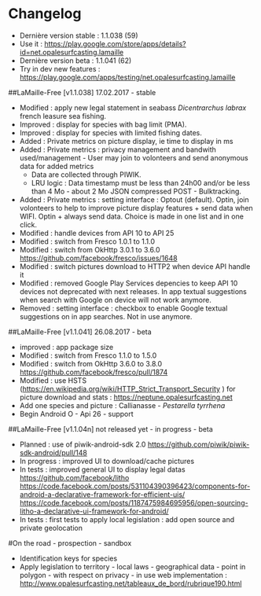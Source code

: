 # Changelog
- Dernière version stable : 1.1.038 (59)
- Use it : https://play.google.com/store/apps/details?id=net.opalesurfcasting.lamaille
- Dernière version beta : 1.1.041 (62)
- Try in dev new features : https://play.google.com/apps/testing/net.opalesurfcasting.lamaille 

##LaMaille-Free [v1.1.038] 17.02.2017 - stable
- Modified : apply new legal statement in seabass *Dicentrarchus labrax* french leasure sea fishing.
- Improved : display for species with bag limit (PMA).
- Improved : display for species with limited fishing dates.
- Added : Private metrics on picture display, ie time to display in ms
- Added : Private metrics : privacy management and bandwith used/management - User may join to volonteers and send anonymous data for added metrics
  - Data are collected through PIWIK.
  - LRU logic : Data timestamp must be less than 24h00 and/or be less than 4 Mo - about 2 Mo JSON compressed POST - Bulktracking.
- Added : Private metrics : setting interface : Optout (default). Optin, join volonteers to help to improve picture display features + send data when WIFI. Optin + always send data. Choice is made in one list and in one click.
- Modified : handle devices from API 10 to API 25
- Modified : switch from Fresco 1.0.1 to 1.1.0
- Modified : switch from OkHttp 3.0.1 to 3.6.0 https://github.com/facebook/fresco/issues/1648
- Modified : switch pictures download to HTTP2 when device API handle it
- Modified : removed Google Play Services depencies to keep API 10 devices not deprecated with next releases. In app textual suggestions when search with Google on device will not work anymore.
- Removed : setting interface : checkbox to enable Google textual suggestions on in app searches. Not in use anymore.

##LaMaille-Free [v1.1.041] 26.08.2017 - beta
- improved : app package size
- Modified : switch from Fresco 1.1.0 to 1.5.0
- Modified : switch from OkHttp 3.6.0 to 3.8.0 https://github.com/facebook/fresco/pull/1874
- Modified : use HSTS (https://en.wikipedia.org/wiki/HTTP_Strict_Transport_Security ) for picture download and stats : https://neptune.opalesurfcasting.net
- Add one species and picture : Callianasse - *Pestarella tyrrhena*
- Begin Android O - Api 26 - support

##LaMaille-Free [v1.1.04n] not released yet - in progress - beta
 - Planned : use of piwik-android-sdk 2.0 https://github.com/piwik/piwik-sdk-android/pull/148
 - In progress : improved UI to download/cache pictures
 - In tests : improved general UI to display legal datas https://github.com/facebook/litho https://code.facebook.com/posts/531104390396423/components-for-android-a-declarative-framework-for-efficient-uis/ https://code.facebook.com/posts/1187475984695956/open-sourcing-litho-a-declarative-ui-framework-for-android/
 - In tests : first tests to apply local legislation : add open source and private geolocation
 
#On the road - prospection - sandbox
- Identification keys for species
- Apply legislation to territory - local laws - geographical data - point in polygon - with respect on privacy - in use web implementation : http://www.opalesurfcasting.net/tableaux_de_bord/rubrique190.html

